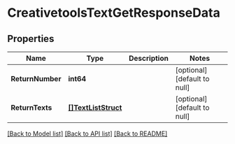 # CreativetoolsTextGetResponseData

## Properties
Name | Type | Description | Notes
------------ | ------------- | ------------- | -------------
**ReturnNumber** | **int64** |  | [optional] [default to null]
**ReturnTexts** | [**[]TextListStruct**](text_list_struct.md) |  | [optional] [default to null]

[[Back to Model list]](../README.md#documentation-for-models) [[Back to API list]](../README.md#documentation-for-api-endpoints) [[Back to README]](../README.md)


